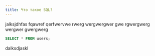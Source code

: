 ```yaml
---
title: Что такое SQL?
---
```


jalksjdhfas fqawref qerfwervwe
rwerg
wergwergwer
gwe
rgwergwerg wergwer
gwergwerg

```sql
SELECT * FROM users;
```

dalksdjaskl


